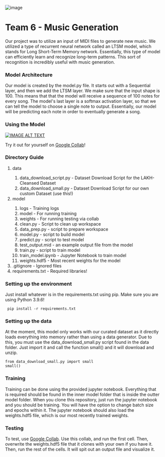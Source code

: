 ![image](https://user-images.githubusercontent.com/17093016/145522974-9b977c45-7b94-41a9-b136-3cf7f6da0a23.png)

<h1> Team 6 - Music Generation </h1>

<p>
  Our project was to utilize an input of MIDI files to generate new music. We utilized a type of recurrent neural network called an LTSM model, which stands for Long Short-Term Memory network.
  Essentially, this type of model can efficiently learn and recognize long-term patterns. This sort of recognition is incredibly useful with music generation.
</p>

<h3> Model Architecture </h3>
<p>
  Our model is created by the model.py file. It starts out with a Sequential layer, and then we add the LTSM layer. We make sure that the input shape is 100. This means that that
  the model will receive a sequence of 100 notes for every song. The model's last layer is a softmax activation layer, so that we can tell the model to choose a single note to output.
  Essentially, our model will be predicting each note in order to eventually generate a song.
</p>

<h3> Using the Model </h3>

[![IMAGE ALT TEXT](http://img.youtube.com/vi/m5mM3cCsIO0/0.jpg)](http://www.youtube.com/watch?v=m5mM3cCsIO0 "Demonstration")
<p>Try it out for yourself on <a href="https://drive.google.com/file/d/1rOWSiBm9kovAXVz6Hgv3fTxvnqr1a4D1/view?usp=sharing">Google Collab</a>!</p>

<h3> Directory Guide </h3>
<ol>
  <li>data</li>
  <ol>
   <li>data_download_script.py - Dataset Download Script for the LAKH-Cleansed Dataset</li>
   <li>data_download_small.py - Dataset Download Script for our own custom Dataset (use this!)</li>
  </ol>
  <li>model</li>
  <ol>
   <li>logs - Training logs</li>
   <li>model - For running training</li>
   <li>weights - For running testing via collab</li>
   <li>clean.py - Script to clean up workspace</li>
   <li>data_prep.py - script to prepare workspace</li>
   <li>model.py - script to build model</li>
   <li>predict.py - script to test model</li>
   <li>test_output.mid - an example output file from the model</li>
   <li>train.py - script to train model</li>
   <li>train_model.ipynb - Jupyter Notebook to train model</li>
   <li>weights.hdf5 - Most recent weights for the model</li>
  </ol>
<li>.gitignore - Ignored files</li>
<li>requirements.txt - Required libraries!</li>
</ol>

<h3> Setting up the environment </h3>
<p> Just install whatever is in the requirements.txt using pip. Make sure you are using Python 3.9.6! </p>
<code> pip install -r requirements.txt </code>

<h3> Setting up the data </h3>
<p> At the moment, this model only works with our curated dataset as it directly loads everything into memory rather than using a data generator. Due to this, you must use the
  data_download_small.py script found in the data folder. Just import it and call the function small() and it will download and unzip. </p>

```
from data_download_small.py import small
small()
```
<h3> Training </h3>
<p> 
Training can be done using the provided jupyter notebook. Everything that is required should be found in the inner model folder that is inside the outter model folder. When you clone this repository, just run the jupyter notebook and you should be training. You will have the option to change batch size and epochs within it. The jupyter notebook should also load the weights.hdf5 file, which is our most recently trained weights.
  
<h3> Testing </h3>
To test, use <a href="https://drive.google.com/file/d/1rOWSiBm9kovAXVz6Hgv3fTxvnqr1a4D1/view?usp=sharing">Google Collab</a>. Use this collab, and run the first cell. Then, overwrite the weights.hdf5 file that it clones with your own if you have it. Then, run the rest of the cells. It will spit out an output file and visualize it.
</p>
